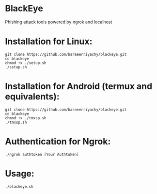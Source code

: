 # BlackEye
Phishing attack tools powered by ngrok and localhost

# Installation for Linux:
```
git clone https://github.com/baraeerriyachy/blackeye.git
cd blackeye
chmod +x ./setup.sh
./setup.sh
```

# Installation for Android (termux and equivalents):
```
git clone https://github.com/baraeerriyachy/blackeye.git
cd blackeye
chmod +x ./tmxsp.sh
./tmxsp.sh
```

# Authentication for Ngrok:
```
./ngrok authtoken [Your Authtoken]
```

# Usage:
```
./blackeye.sh
```
